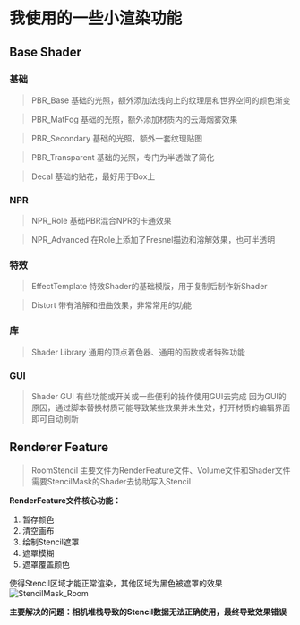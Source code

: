 # 我使用的一些小渲染功能

## Base Shader
### 基础
>PBR_Base
基础的光照，额外添加法线向上的纹理层和世界空间的颜色渐变

>PBR_MatFog
基础的光照，额外添加材质内的云海烟雾效果

>PBR_Secondary
基础的光照，额外一套纹理贴图

>PBR_Transparent
基础的光照，专门为半透做了简化

>Decal
基础的贴花，最好用于Box上

### NPR
>NPR_Role
基础PBR混合NPR的卡通效果

>NPR_Advanced
在Role上添加了Fresnel描边和溶解效果，也可半透明

### 特效
>EffectTemplate
特效Shader的基础模版，用于复制后制作新Shader

>Distort
带有溶解和扭曲效果，非常常用的功能

### 库
>Shader Library
通用的顶点着色器、通用的函数或者特殊功能

### GUI
>Shader GUI
有些功能或开关或一些便利的操作使用GUI去完成
因为GUI的原因，通过脚本替换材质可能导致某些效果并未生效，打开材质的编辑界面即可自动刷新

## Renderer Feature
>RoomStencil
主要文件为RenderFeature文件、Volume文件和Shader文件
需要StencilMask的Shader去协助写入Stencil

**RenderFeature文件核心功能：**
1. 暂存颜色
2. 清空画布
3. 绘制Stencil遮罩
4. 遮罩模糊
5. 遮罩覆盖颜色
   
使得Stencil区域才能正常渲染，其他区域为黑色被遮罩的效果
![StencilMask_Room](https://github.com/RyouTomokin/Unity2021-URP-Shader/assets/55241756/6ec873eb-f5dc-4e46-a47b-f5adc4e70148)

**主要解决的问题：相机堆栈导致的Stencil数据无法正确使用，最终导致效果错误**
